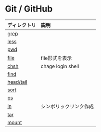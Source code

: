 # Git / GitHub
|ディレクトリ|説明|
|:--|:--|
|[grep](./src/grep.md)||
|[less](./src/less.md)||
|[pwd](./src/pwd.md)||
|[file](./src/file.md)|file形式を表示|
|[chsh](./src/chsh.md)|chage login shell|
|[find](./src/find.md)||
|[head/tail](./src/head-tail.md)||
|[sort](src/sort.md)||
|[ps](src/ps.md)||
|[ln](src/ln.md)|シンボリックリンク作成|
|[tar](src/tar.md)||
|[mount](src/mount.md)||


